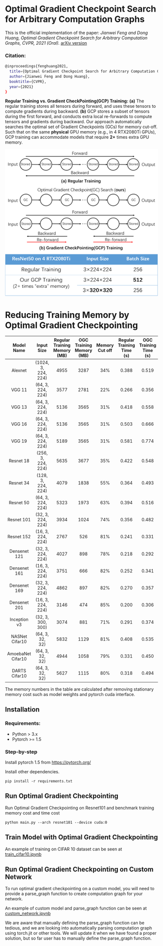 # Optimal Gradient Checkpoint Search for Arbitrary Computation Graphs
This is the official implementation of the paper: _Jianwei Feng and Dong Huang, Optimal Gradient Checkpoint Search for Arbitrary Computation Graphs, CVPR, 2021 (Oral)._ [arXiv version](https://arxiv.org/pdf/1808.00079v5.pdf)

### Citation: 

```bash
@inproceedings{fenghuang2021,
  title={Optimal Gradient Checkpoint Search for Arbitrary Computation Graphs},
  author={Jianwei Feng and Dong Huang},
  booktitle={CVPR},
  year={2021}
}
```

**Regular Training vs. Gradient CheckPointing(GCP) Training:** **(a)** The regular training stores all tensors during forward, and uses these tensors to compute gradients during backward. **(b)** GCP stores a subset of tensors during the first forward, and conducts extra local re-forwards to compute tensors and gradients during backward. Our approach automatically searches the optimal set of Gradient Checkpoints (GCs) for memory cut-off. Such that on the same **physical** GPU memory (e.g., in 4 RTX2080Ti GPUs), GCP training can accommodate models that require **2+** times extra GPU memory. 

![scheme_compare](./figures/scheme_compare_gradient_checkpoint.png)<!-- .element height="20%" width="20%" -->
![table_compare](./figures/table_compare_gradient_checkpoint.png)<!-- .element height="20%" width="20%" -->

# Reducing Training Memory by Optimal Gradient Checkpointing
| Model Name |   Input Size  |    Regular Training Memory (MB)    |     OGC Training Memory (MB)    |    Memory Cut off   |   Regular Training Time (s)  |    OGC Training Time (s)  |   Time Overhead   |
|:------------------:|:--------------:|:--------------:|:--------------:|:--------------:|:--------------:|:--------------:|:--------------:|
|       Alexnet      |      (1024, 3, 224, 224)      |      4955      |      3287      |      34%      |      0.388      |      0.519      |       34%      |
|      VGG 11      |     (64, 3, 224, 224)     |     3577     |     2781     |     22%    |     0.266     |     0.356     |      34%      |
|     VGG 13    |  (64, 3, 224, 224) | 5136 | 3565 | 31% | 0.418 | 0.558 |      33%      |
|     VGG 16     |   (64, 3, 224, 224)   |   5136   |   3565   |   31%   |   0.503   |   0.666   |      32%      |
|    VGG 19    |      (64, 3, 224, 224)      |      5189      |    3565   |       31%      |    0.581   |    0.774   |      33%      |
|     Resnet 18    |    (256, 3, 224, 224)    |    5635    |    3677    |    35%    |    0.422    |    0.548    |      30%      |
|     Resnet 34    |  (128, 3, 224, 224)  |   4079  |  1838 |  55%  |  0.364 |  0.493  |      35%      |
|    Resnet 50    |  (64, 3, 224, 224) |   5323   |  1973 |  63%  |  0.394 |  0.516  |      31%      |
|    Resnet 101   |  (32, 3, 224, 224)  |  3934  |  1024  |  74%  |  0.356  |  0.482  |      35%      |
|    Resnet 152       |   (16, 3, 224, 224)  |     2767     |   526   |   81%    |   0.241  |   0.331  |      37%      |
|  Densenet 121  |     (32, 3, 224, 224)    |     4027     |    898    |     78%    |     0.218    |     0.292    |      34%      |
|  Densenet 161  |    (16, 3, 224, 224)    |    3751   |     666    |   82%   |    0.252    |   0.341   |       36%      |
|    Densenet 169       |     (32, 3, 224, 224)   |    4862   |    897   |    82%    |    0.270   |    0.357   |      32%      |
|    Densenet 201    | (16, 3, 224, 224) |  3146  |  474 |  85% | 0.200 | 0.306 |      53%      |
|    Inception v3    | (32, 3, 300, 300)|  3074  |  881 |  71% | 0.291 | 0.374 |      29%      |
|    NASNet Cifar10   | (64, 3, 32, 32) |  5832  |  1129 |  81% | 0.408 | 0.535 |      31%      |
|    AmoebaNet Cifar10    | (64, 3, 32, 32) |  4944  |  1058 |  79% | 0.331 | 0.450 |      36%      |
|    DARTS Cifar10    | (64, 3, 32, 32) |  5627  |  1115 |  80% | 0.318 | 0.494 |      55%      |

The memory numbers in the table are calculated after removing stationary memory cost such as model weights and pytorch cuda interface.
## Installation

### Requirements:

- Python > 3.x
- Pytorch >= 1.5

### Step-by-step

Install pytorch 1.5 from https://pytorch.org/

Install other dependencies.
```
pip install -r requirements.txt
```

## Run Optimal Gradient Checkpointing
Run Optimal Gradient Checkpointing on Resnet101 and benchmark training memory cost and time cost
```
python main.py --arch resnet101 --device cuda:0
```

## Train Model with Optimal Gradient Checkpointing
An example of training on CIFAR 10 dataset can be seen at [train_cifar10.ipynb](example/train_cifar10.ipynb)

## Run Optimal Gradient Checkpointing on Custom Network
To run optimal gradient checkpointing on a custom model, you will need to provide a parse_graph function to create computation graph for your network.

An example of custom model and parse_graph function can be seen at [custom_network.ipynb](example/custom_network.ipynb)

We are aware that manually defining the parse_graph function can be tedious, and we are looking into automatically parsing computation graph using torch.jit or other tools. 
We will update it when we have found a proper solution, but so far user has to manually define the parse_graph function.
